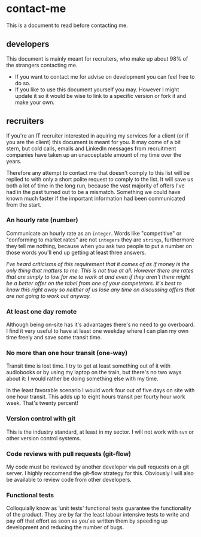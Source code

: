 # contact-me
This is a document to read before contacting me.

## developers
This document is mainly meant for recruiters, who make up about 98% of the strangers contacting me. 
* If you want to contact me for advise on development you can feel free to do so. 
* If you like to use this document yourself you may. However I might update it so it would be wise to link to a specific version or fork it and make your own.

## recruiters
If you're an IT recruiter interested in aquiring my services for a client (or if you are the client) this document is meant for you. It may come of a bit stern, but cold calls, emails and LinkedIn messages from recruitment companies have taken up an unacceptable amount of my time over the years. 

Therefore any attempt to contact me that doesn't comply to this list will be replied to with only a short polite request to comply to the list. It will save us both a lot of time in the long run, because the vast majority of offers I've had in the past turned out to be a mismatch. Something we could have known much faster if the important information had been communicated from the start.

### An hourly rate (number)
Communicate an hourly rate as an `integer`. Words like "competitive" or "conforming to market rates" are not `integers` they are `strings`, furthermore they tell me nothing, because when you ask two people to put a number on those words you'll end up getting at least three answers.

*I've heard criticisms of this requirement that it comes of as if money is the only thing that matters to me. This is not true at all. However there are rates that are simply to low for me to work at and even if they aren't there might be a better offer on the tabel from one of your competetors. It's best to know this right away so neither of us lose any time on discussing offers that are not going to work out anyway.*

### At least one day remote
Although being on-site has it's advantages there's no need to go overboard. I find it very useful to have at least one weekday where I can plan my own time freely and save some transit time.

### No more than one hour transit (one-way)
Transit time is lost time. I try to get at least something out of it with audiobooks or by using my laptop on the train, but there's no two ways about it: I would rather be doing something else with my time. 

In the least favorable scenario I would work four out of five days on site with one hour transit. This adds up to eight hours transit per fourty hour work week. That's twenty percent! 

### Version control with git
This is the industry standard, at least in my sector. I will not work with `svn` or other version control systems.

### Code reviews with pull requests (git-flow)
My code must be reviewed by another developer via pull requests on a git server. I highly reccomend the git-flow strategy for this. Obviously I will also be available to review code from other developers.

### Functional tests
Colloquially know as 'unit tests' functional tests guarantee the functionality of the product. They are by far the least labour intensive tests to write and pay off that effort as soon as you've written them by speeding up development and reducing the number of bugs.
